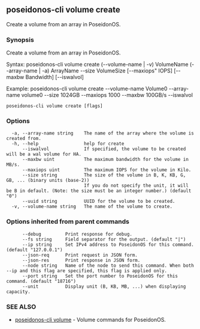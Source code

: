 ## poseidonos-cli volume create

Create a volume from an array in PoseidonOS.

### Synopsis


Create a volume from an array in PoseidonOS.

Syntax: 
	poseidonos-cli volume create (--volume-name | -v) VolumeName 
	(--array-name | -a) ArrayName --size VolumeSize [--maxiops" IOPS] [--maxbw Bandwidth] [--iswalvol]

Example: 
	poseidonos-cli volume create --volume-name Volume0 --array-name volume0 
	--size 1024GB --maxiops 1000 --maxbw 100GB/s --iswalvol


```
poseidonos-cli volume create [flags]
```

### Options

```
  -a, --array-name string    The name of the array where the volume is created from.
  -h, --help                 help for create
      --iswalvol             If specified, the volume to be created will be a wal volume for HA.
      --maxbw uint           The maximum bandwidth for the volume in MB/s.
      --maxiops uint         The maximum IOPS for the volume in Kilo.
      --size string          The size of the volume in B, K, KB, G, GB, ... (binary units (base-2))
                             If you do not specify the unit, it will be B in default. (Note: the size must be an integer number.) (default "0")
      --uuid string          UUID for the volume to be created.
  -v, --volume-name string   The name of the volume to create.
```

### Options inherited from parent commands

```
      --debug         Print response for debug.
      --fs string     Field separator for the output. (default "|")
      --ip string     Set IPv4 address to PoseidonOS for this command. (default "127.0.0.1")
      --json-req      Print request in JSON form.
      --json-res      Print response in JSON form.
      --node string   Name of the node to send this command. When both --ip and this flag are specified, this flag is applied only.
      --port string   Set the port number to PoseidonOS for this command. (default "18716")
      --unit          Display unit (B, KB, MB, ...) when displaying capacity.
```

### SEE ALSO

* [poseidonos-cli volume](poseidonos-cli_volume.md)	 - Volume commands for PoseidonOS.

